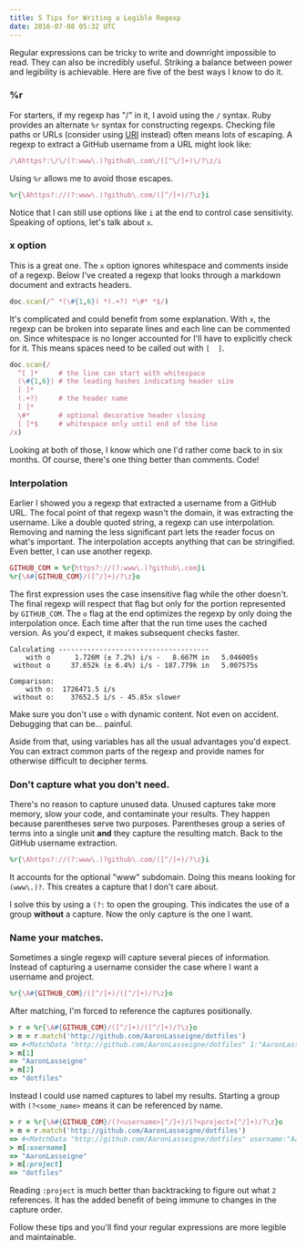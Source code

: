 ```yaml
---
title: 5 Tips for Writing a Legible Regexp
date: 2016-07-08 05:32 UTC
---
```


Regular expressions can be tricky to write and downright impossible to read.
They can also be incredibly useful.
Striking a balance between power and legibility is achievable.
Here are five of the best ways I know to do it.

<!--more-->

### %r

For starters, if my regexp has "/" in it, I avoid using the `/` syntax.
Ruby provides an alternate `%r` syntax for constructing regexps.
Checking file paths or URLs (consider using [URI] instead) often means lots of escaping.
A regexp to extract a GitHub username from a URL might look like:

```ruby
/\Ahttps?:\/\/(?:www\.)?github\.com\/([^\/]+)\/?\z/i
```

Using `%r` allows me to avoid those escapes.

```ruby
%r{\Ahttps?://(?:www\.)?github\.com/([^/]+)/?\z}i
```

Notice that I can still use options like `i` at the end to control case sensitivity.
Speaking of options, let's talk about `x`.

### x option

This is a great one.
The `x` option ignores whitespace and comments inside of a regexp.
Below I've created a regexp that looks through a markdown document and extracts headers.

```ruby
doc.scan(/^ *(\#{1,6}) *(.+?) *\#* *$/)
```

It's complicated and could benefit from some explanation.
With `x`, the regexp can be broken into separate lines and each line can be commented on.
Since whitespace is no longer accounted for I'll have to explicitly check for it.
This means spaces need to be called out with `[  ]`.

```ruby
doc.scan(/
  ^[ ]*     # the line can start with whitespace
  (\#{1,6}) # the leading hashes indicating header size
  [ ]*
  (.+?)     # the header name
  [ ]*
  \#*       # optional decorative header closing
  [ ]*$     # whitespace only until end of the line
/x)
```

Looking at both of those, I know which one I'd rather come back to in six months.
Of course, there's one thing better than comments.
Code!

### Interpolation

Earlier I showed you a regexp that extracted a username from a GitHub URL.
The focal point of that regexp wasn't the domain, it was extracting the username.
Like a double quoted string, a regexp can use interpolation.
Removing and naming the less significant part lets the reader focus on what's important.
The interpolation accepts anything that can be stringified.
Even better, I can use another regexp.

```ruby
GITHUB_COM = %r{https?://(?:www\.)?github\.com}i
%r{\A#{GITHUB_COM}/([^/]+)/?\z}o
```

The first expression uses the case insensitive flag while the other doesn't.
The final regexp will respect that flag but only for the portion represented by `GITHUB_COM`.
The `o` flag at the end optimizes the regexp by only doing the interpolation once.
Each time after that the run time uses the cached version.
As you'd expect, it makes subsequent checks faster.

```
Calculating -------------------------------------
    with o      1.726M (± 7.2%) i/s -   8.667M in   5.046005s
 without o     37.652k (± 6.4%) i/s - 187.779k in   5.007575s

Comparison:
    with o:  1726471.5 i/s
 without o:    37652.5 i/s - 45.85x slower
```

Make sure you don't use `o` with dynamic content.
Not even on accident.
Debugging that can be... painful.

Aside from that, using variables has all the usual advantages you'd expect.
You can extract common parts of the regexp and provide names for otherwise difficult to decipher terms.

### Don't capture what you don't need.

There's no reason to capture unused data.
Unused captures take more memory, slow your code, and contaminate your results.
They happen because parentheses serve two purposes.
Parentheses group a series of terms into a single unit **and** they capture the resulting match.
Back to the GitHub username extraction.

```ruby
%r{\Ahttps?://(?:www\.)?github\.com/([^/]+)/?\z}i
```

It accounts for the optional "www" subdomain.
Doing this means looking for `(www\.)?`.
This creates a capture that I don't care about.

I solve this by using a `(?:` to open the grouping.
This indicates the use of a group **without** a capture.
Now the only capture is the one I want.

### Name your matches.

Sometimes a single regexp will capture several pieces of information.
Instead of capturing a username consider the case where I want a username and project.

```ruby
%r{\A#{GITHUB_COM}/([^/]+)/([^/]+)/?\z}o
```

After matching, I'm forced to reference the captures positionally.

```ruby
> r = %r{\A#{GITHUB_COM}/([^/]+)/([^/]+)/?\z}o
> m = r.match('http://github.com/AaronLasseigne/dotfiles')
=> #<MatchData "http://github.com/AaronLasseigne/dotfiles" 1:"AaronLasseigne" 2:"dotfiles">
> m[1]
=> "AaronLasseigne"
> m[2]
=> "dotfiles"
```

Instead I could use named captures to label my results.
Starting a group with `(?<some_name>` means it can be referenced by name.

```ruby
> r = %r{\A#{GITHUB_COM}/(?<username>[^/]+)/(?<project>[^/]+)/?\z}o
> m = r.match('http://github.com/AaronLasseigne/dotfiles')
=> #<MatchData "http://github.com/AaronLasseigne/dotfiles" username:"AaronLasseigne" project:"dotfiles">
> m[:username]
=> "AaronLasseigne"
> m[:project]
=> "dotfiles"
```

Reading `:project` is much better than backtracking to figure out what `2` references.
It has the added benefit of being immune to changes in the capture order.

Follow these tips and you'll find your regular expressions are more legible and maintainable.

[URI]: http://ruby-doc.org/stdlib-2.3.1/libdoc/uri/rdoc/URI.html
